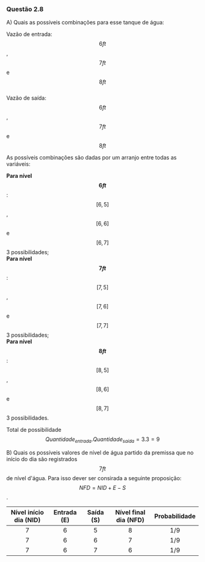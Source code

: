 <script src="https://polyfill.io/v3/polyfill.min.js?features=es6"></script> 
<script id="MathJax-script" async src="https://cdn.jsdelivr.net/npm/mathjax@3/es5/tex-mml-chtml.js"></script>

### Questão 2.8  

A) Quais as possíveis combinações para esse tanque de água:  

Vazão de entrada: $$6 ft$$, $$7 ft$$ e $$8 ft$$  
Vazão de saída: $$6 ft$$, $$7 ft$$ e $$8 ft$$  

As possíveis combinações são dadas por um arranjo entre todas as variáveis:    

**Para nível $$6 ft$$**: $$[6, 5]$$, $$[6, 6]$$ e $$[6, 7]$$ 3 possibilidades;      
**Para nível $$7 ft$$**: $$[7, 5]$$, $$[7, 6]$$ e $$[7, 7]$$ 3 possibilidades;       
**Para nível $$8 ft$$**: $$[8, 5]$$, $$[8, 6]$$ e $$[8, 7]$$ 3 possibilidades.        

Total de possibilidade $$Quantidade_{entrada}.Quantidade_{saída} = 3.3 = 9$$    

B) Quais os possíveis valores de nível de água partido da premissa que no início do dia são registrados $$7 ft$$ de nível d'água. Para isso dever ser consirada a seguinte proposição: $$ NFD = NID + E -S$$.

| Nível início dia (NID)   |      Entrada (E)      |  Saída (S) |  Nível final dia (NFD) |  Probabilidade  |
|:------------------------:|:---------------------:|:----------:|:----------------------:|:---------------:|
| 7                        |  6                    | 5          | 8                      | 1/9             |
| 7                        |  6                    | 6          | 7                      | 1/9             |
| 7                        |  6                    | 7          | 6                      | 1/9             |
